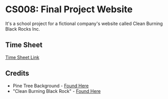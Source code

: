 # CS008: Final Project Website
It's a school project for a fictional company's website called Clean Burning Black Rocks Inc.

## Time Sheet
[Time Sheet Link](https://docs.google.com/spreadsheets/d/1EeuXSfniaX6gII4yZJM7PjW95x6B-a9IpHDbZeDXXkY/edit?usp=sharing)

## Credits
* Pine Tree Background - [Found Here](http://68.media.tumblr.com/df15037a09ea7ab950ee18e100d2247e/tumblr_or8o0sVRoJ1s0jbtpo1_1280.jpg)
* "Clean Burning Black Rock" - [Found Here](https://mineralseducationcoalition.org/wp-content/uploads/Coal2_bituminous_353621321.jpg)